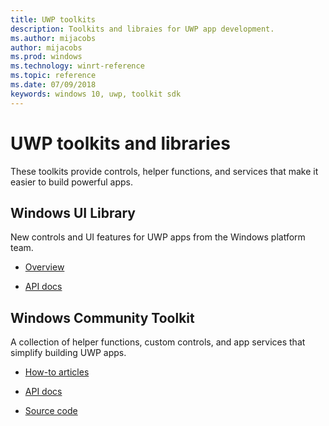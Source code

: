 ```yaml
---
title: UWP toolkits
description: Toolkits and libraies for UWP app development. 
ms.author: mijacobs
author: mijacobs
ms.prod: windows
ms.technology: winrt-reference
ms.topic: reference
ms.date: 07/09/2018
keywords: windows 10, uwp, toolkit sdk
---
```


# UWP toolkits and libraries

These toolkits provide controls, helper functions, and services that make it easier to build powerful apps. 

## Windows UI Library
New controls and UI features for UWP apps from the Windows platform team.

* [Overview](winui/index.md)

* [API docs](https://docs.microsoft.com/uwp/api/overview/winui/)  


## Windows Community Toolkit
A collection of helper functions, custom controls, and app services that simplify building UWP apps. 

* [How-to articles](https://docs.microsoft.com/windows/uwpcommunitytoolkit/)

* [API docs](https://docs.microsoft.com/en-us/dotnet/api/?view=uwp-toolkit-dotnet)  

* [Source code](http://aka.ms/uwptoolkit)

<!-- 
* **Windows Community Toolkit**<br/>*NuGet package, Microsoft* 

    A collection of helper functions, custom controls, and app services that simplifies and demonstrates common developer tasks building UWP apps for Windows 10.

    [How-to articles](https://docs.microsoft.com/windows/uwpcommunitytoolkit/)

    [API docs](https://docs.microsoft.com/en-us/dotnet/api/?view=uwp-toolkit-dotnet)   

    [Source code](http://aka.ms/uwptoolkit)

* **Windows UI library**<br/>*NuGet package, Microsoft*

    High-quality controls and special effects for UWP apps from the Windows platform team. -->